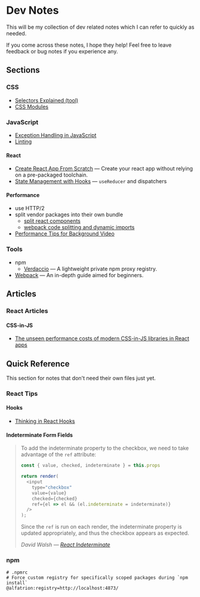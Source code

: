 # Dev Notes

This will be my collection of dev related notes which I can refer to quickly as needed.

If you come across these notes, I hope they help! Feel free to leave feedback or bug notes if you experience any.

## Sections

### CSS

- [Selectors Explained (tool)](https://hugogiraudel.github.io/selectors-explained/)
- [CSS Modules](https://glenmaddern.com/articles/css-modules)

### JavaScript

- [Exception Handling in JavaScript](https://github.com/farhanjiwani/dev-notes/blob/master/javascript/Exception_Handling.md)
- [Linting](https://github.com/farhanjiwani/dev-notes/blob/master/javascript/Linting.md)

#### React

- [Create React App From Scratch](https://github.com/farhanjiwani/dev-notes/blob/master/react/React-From_Scratch.md) &mdash; Create your react app without relying on a pre-packaged toolchain.
- [State Management with Hooks](https://github.com/farhanjiwani/dev-notes/blob/master/react/React-State_Management_with_Hooks.md) &mdash; `useReducer` and dispatchers

#### Performance

- use HTTP/2
- split vendor packages into their own bundle
  - [split react components](https://reacttraining.com/react-router/web/guides/code-splitting)
  - [webpack code splitting and dynamic imports](https://webpack.js.org/guides/code-splitting/#prefetchingpreloading-modules)
- [Performance Tips for Background Video](https://github.com/farhanjiwani/dev-notes/blob/master/html/React-From_Scratch.md)

### Tools

- npm
  - [Verdaccio](https://github.com/farhanjiwani/dev-notes/blob/master/tools/npm-Verdaccio.md) &mdash; A lightweight private npm proxy registry.
- [Webpack](https://github.com/farhanjiwani/dev-notes/blob/master/tools/Webpack.md) &mdash; An in-depth guide aimed for beginners.

## Articles

### React Articles

#### CSS-in-JS

- [The unseen performance costs of modern CSS-in-JS libraries in React apps](https://calendar.perfplanet.com/2019/the-unseen-performance-costs-of-css-in-js-in-react-apps/)

## Quick Reference

This section for notes that don't need their own files just yet.

### React Tips

#### Hooks

- [Thinking in React Hooks](https://wattenberger.com/blog/react-hooks)

#### Indeterminate Form Fields

> To add the indeterminate property to the checkbox, we need to take advantage of the `ref` attribute:
>
> ```javascript
> const { value, checked, indeterminate } = this.props
>
> return render(
>   <input
>     type="checkbox"
>     value={value}
>     checked={checked}
>     ref={el => el && (el.indeterminate = indeterminate)}
>   />
> );
> ```
>
> Since the `ref` is run on each render, the indeterminate property is updated appropriately, and thus the checkbox appears as expected.
>
> <cite>David Walsh &mdash; [React Indeterminate](https://davidwalsh.name/react-indeterminate)</cite>

### npm

```npmrc
# .npmrc
# Force custom registry for specifically scoped packages during `npm install`
@alfatrion:registry=http://localhost:4873/
```
